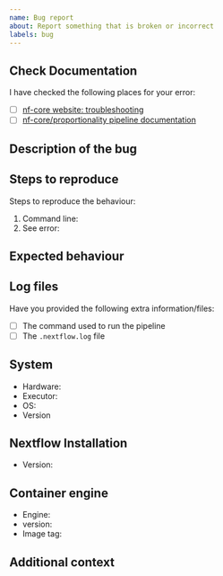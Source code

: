 ```yaml
---
name: Bug report
about: Report something that is broken or incorrect
labels: bug
---
```


<!--
# nf-core/proportionality bug report

Hi there!

Thanks for telling us about a problem with the pipeline.
Please delete this text and anything that's not relevant from the template below:
-->

## Check Documentation

I have checked the following places for your error:

- [ ] [nf-core website: troubleshooting](https://nf-co.re/usage/troubleshooting)
- [ ] [nf-core/proportionality pipeline documentation](https://nf-co.re/nf-core/proportionality/usage)

## Description of the bug

<!-- A clear and concise description of what the bug is. -->

## Steps to reproduce

Steps to reproduce the behaviour:

1. Command line: <!-- [e.g. `nextflow run ...`] -->
2. See error: <!-- [Please provide your error message] -->

## Expected behaviour

<!-- A clear and concise description of what you expected to happen. -->

## Log files

Have you provided the following extra information/files:

- [ ] The command used to run the pipeline
- [ ] The `.nextflow.log` file <!-- this is a hidden file in the directory where you launched the pipeline -->

## System

- Hardware: <!-- [e.g. HPC, Desktop, Cloud...] -->
- Executor: <!-- [e.g. slurm, local, awsbatch...] -->
- OS: <!-- [e.g. CentOS Linux, macOS, Linux Mint...] -->
- Version <!-- [e.g. 7, 10.13.6, 18.3...] -->

## Nextflow Installation

- Version: <!-- [e.g. 19.10.0] -->

## Container engine

- Engine: <!-- [e.g. Conda, Docker, Singularity, Podman, Shifter or Charliecloud] -->
- version: <!-- [e.g. 1.0.0] -->
- Image tag: <!-- [e.g. nfcore/proportionality:1.0.0] -->

## Additional context

<!-- Add any other context about the problem here. -->
